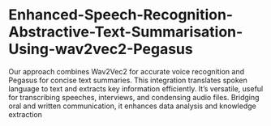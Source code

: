 # Enhanced-Speech-Recognition-Abstractive-Text-Summarisation-Using-wav2vec2-Pegasus

Our approach
combines Wav2Vec2 for accurate voice recognition and Pegasus for concise text summaries. This integration translates
spoken language to text and extracts key information efficiently. It’s versatile, useful for transcribing speeches,
interviews, and condensing audio files. Bridging oral and written communication, it enhances data analysis and
knowledge extraction
